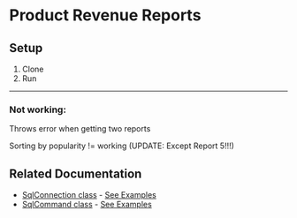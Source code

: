 # Product Revenue Reports


## Setup
1. Clone
2. Run

----

### Not working: 
Throws error when getting two reports

Sorting by popularity != working (UPDATE: Except Report 5!!!)


## Related Documentation

- [SqlConnection class](https://msdn.microsoft.com/en-us/library/system.data.sqlclient.sqlconnection(v=vs.110).aspx) - [See Examples](https://msdn.microsoft.com/en-us/library/system.data.sqlclient.sqlconnection(v=vs.110).aspx#Examples)
- [SqlCommand class](https://msdn.microsoft.com/en-us/library/system.data.sqlclient.sqlcommand(v=vs.110).aspx) - [See Examples](https://msdn.microsoft.com/en-us/library/system.data.sqlclient.sqlcommand(v=vs.110).aspx#Examples)
